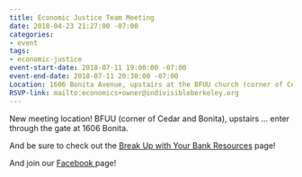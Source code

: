 ```yaml
---
title: Economic Justice Team Meeting
date: 2018-04-23 21:27:00 -07:00
categories:
- event
tags:
- economic-justice
event-start-date: 2018-07-11 19:00:00 -07:00
event-end-date: 2018-07-11 20:30:00 -07:00
Location: 1606 Bonita Avenue, upstairs at the BFUU church (corner of Cedar and Bonita)
RSVP-link: mailto:economics+owner@indivisibleberkeley.org
---
```


New meeting location! BFUU (corner of Cedar and Bonita), upstairs ... enter through the gate at 1606 Bonita.

And be sure to check out the [Break Up with Your Bank Resources](https://groups.google.com/a/indivisibleberkeley.org/forum/#!forum/buwyb) page!

And join our [Facebook ](https://www.facebook.com/groups/238932426853707/)page!